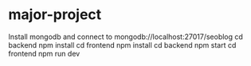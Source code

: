 # major-project
Install mongodb and connect to mongodb://localhost:27017/seoblog
cd backend
npm install
cd frontend
npm install
cd backend 
npm start
cd frontend
npm run dev
